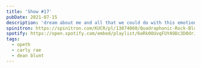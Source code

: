 ```yaml
---
title: 'Show #17'
pubDate: 2021-07-15
description: 'dream about me and all that we could do with this emotion'
spinitron: https://spinitron.com/KUCR/pl/13874060/Quadraphonic-Rock-Block
spotify: https://open.spotify.com/embed/playlist/6oRk0OUvqFUYA9Dc3D0drJ
tags:
  - opeth
  - carly rae
  - dean blunt
---
```

